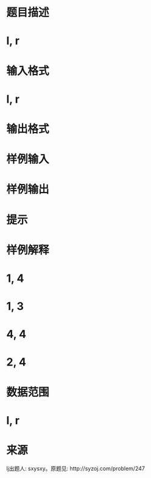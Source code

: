 

# 题目描述



# l, r



# 输入格式



# l, r



# 输出格式



# 样例输入



# 样例输出



# 提示


<h1>
样例解释
</h1>

# 1, 4



# 1, 3



# 4, 4



# 2, 4


<h1>
数据范围
</h1>

# l, r



# 来源


<p>
lj出题人: sxysxy。原题见: http://syzoj.com/problem/247
</p>
